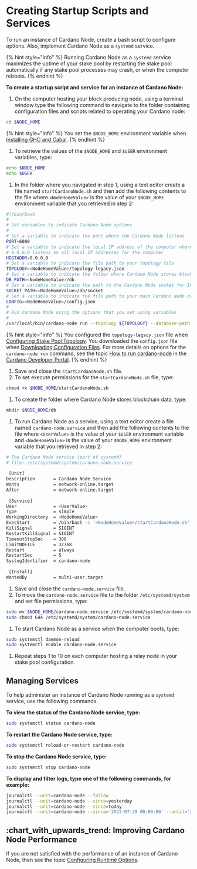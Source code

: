 # Creating Startup Scripts and Services

To run an instance of Cardano Node, create a bash script to configure options. Also, implement Cardano Node as a `systemd` service.

{% hint style="info" %}
Running Cardano Node as a `systemd` service maximizes the uptime of your stake pool by restarting the stake pool automatically if any stake pool processes may crash, or when the computer reboots.
{% endhint %}

**To create a startup script and service for an instance of Cardano Node:**

1. On the computer hosting your block producing node, using a terminal window type the following command to navigate to the folder containing configuration files and scripts related to operating your Cardano node:

```bash
cd $NODE_HOME
```

{% hint style="info" %}
You set the `$NODE_HOME` environment variable when [Installing GHC and Cabal](../part-i-installation/installing-ghc-and-cabal.md).
{% endhint %}

1. To retrieve the values of the `$NODE_HOME` and `$USER` environment variables, type:

```bash
echo $NODE_HOME
echo $USER
```

1. In the folder where you navigated in step 1, using a text editor create a file named `startCardanoNode.sh` and then add the following contents to the file where `<NodeHomeValue>` is the value of your `$NODE_HOME` environment variable that you retrieved in step 2:

```bash
#!/bin/bash
#
# Set variables to indicate Cardano Node options
#
# Set a variable to indicate the port where the Cardano Node listens
PORT=6000
# Set a variable to indicate the local IP address of the computer where Cardano Node runs
# 0.0.0.0 listens on all local IP addresses for the computer
HOSTADDR=0.0.0.0
# Set a variable to indicate the file path to your topology file
TOPOLOGY=<NodeHomeValue>/topology-legacy.json
# Set a variable to indicate the folder where Cardano Node stores blockchain data
DB_PATH=<NodeHomeValue>/db
# Set a variable to indicate the path to the Cardano Node socket for Inter-process communication (IPC)
SOCKET_PATH=<NodeHomeValue>/db/socket
# Set a variable to indicate the file path to your main Cardano Node configuration file
CONFIG=<NodeHomeValue>/config.json
#
# Run Cardano Node using the options that you set using variables
#
/usr/local/bin/cardano-node run --topology ${TOPOLOGY} --database-path ${DB_PATH} --socket-path ${SOCKET_PATH} --host-addr ${HOSTADDR} --port ${PORT} --config ${CONFIG}
```

{% hint style="info" %}
You configured the `topology-legacy.json` file when [Configuring Stake Pool Topology](configuring-stake-pool-topology.md). You downloaded the `config.json` file when [Downloading Configuration Files](downloading-configuration-files.md). For more details on options for the `cardano-node run` command, see the topic [How to run cardano-node](https://developers.cardano.org/docs/get-started/running-cardano) in the [Cardano Developer Portal](https://developers.cardano.org/docs/get-started/).
{% endhint %}

1. Save and close the `startCardanoNode.sh` file.
2. To set execute permissions for the `startCardanoNode.sh` file, type:

```bash
chmod +x $NODE_HOME/startCardanoNode.sh
```

1. To create the folder where Cardano Node stores blockchain data, type:

```bash
mkdir $NODE_HOME/db
```

1. To run Cardano Node as a service, using a text editor create a file named `cardano-node.service` and then add the following contents to the file where `<UserValue>` is the value of your `$USER` environment variable and `<NodeHomeValue>` is the value of your `$NODE_HOME` environment variable that you retrieved in step 2:

```bash
# The Cardano Node service (part of systemd)
# file: /etc/systemd/system/cardano-node.service  
  
 [Unit]
Description       = Cardano Node Service
Wants             = network-online.target
After             = network-online.target  
  
 [Service]
User              = <UserValue>
Type              = simple
WorkingDirectory  = <NodeHomeValue>
ExecStart         = /bin/bash -c '<NodeHomeValue>/startCardanoNode.sh'
KillSignal        = SIGINT
RestartKillSignal = SIGINT
TimeoutStopSec    = 300
LimitNOFILE       = 32768
Restart           = always
RestartSec        = 5
SyslogIdentifier  = cardano-node  
  
 [Install]
WantedBy          = multi-user.target
```

1. Save and close the `cardano-node.service` file.
2. To move the `cardano-node.service` file to the folder `/etc/systemd/system` and set file permissions, type:

```bash
sudo mv $NODE_HOME/cardano-node.service /etc/systemd/system/cardano-node.service
sudo chmod 644 /etc/systemd/system/cardano-node.service
```

1. To start Cardano Node as a service when the computer boots, type:

```bash
sudo systemctl daemon-reload
sudo systemctl enable cardano-node.service
```

1. Repeat steps 1 to 10 on each computer hosting a relay node in your stake pool configuration.

## Managing Services

To help administer an instance of Cardano Node running as a `systemd` service, use the following commands.

**To view the status of the Cardano Node service, type:**

```bash
sudo systemctl status cardano-node
```

**To restart the Cardano Node service, type:**

```bash
sudo systemctl reload-or-restart cardano-node
```

**To stop the Cardano Node service, type:**

```bash
sudo systemctl stop cardano-node
```

**To display and filter logs, type one of the following commands, for example:**

```bash
journalctl --unit=cardano-node --follow
journalctl --unit=cardano-node --since=yesterday
journalctl --unit=cardano-node --since=today
journalctl --unit=cardano-node --since='2022-07-29 00:00:00' --until='2022-07-29 12:00:00'
```

## :chart\_with\_upwards\_trend: Improving Cardano Node Performance

If you are not satisfied with the performance of an instance of Cardano Node, then see the topic [Configuring Runtime Options](../part-v-tips/configuring-runtime-options.md).
